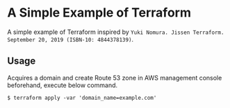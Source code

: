 A Simple Example of Terraform 
===========

A simple example of Terraform inspired by `Yuki Nomura. Jissen Terraform. September 20, 2019 (ISBN-10: 4844378139)`.


Usage
-----
 Acquires a domain and create Route 53 zone in AWS management console beforehand, execute below command.
```
$ terraform apply -var 'domain_name=example.com'
```
